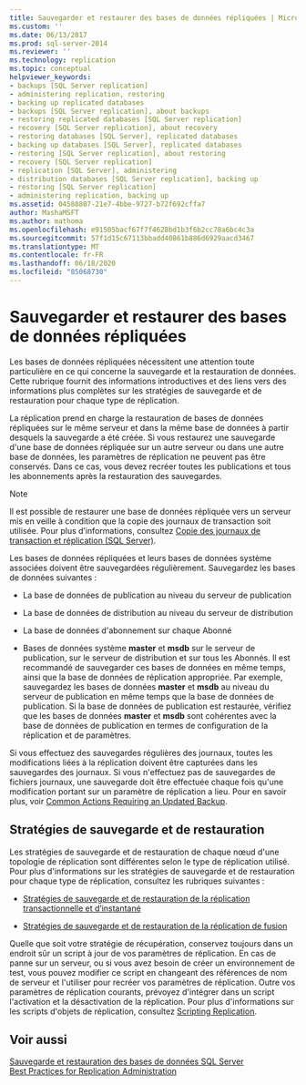```yaml
---
title: Sauvegarder et restaurer des bases de données répliquées | Microsoft Docs
ms.custom: ''
ms.date: 06/13/2017
ms.prod: sql-server-2014
ms.reviewer: ''
ms.technology: replication
ms.topic: conceptual
helpviewer_keywords:
- backups [SQL Server replication]
- administering replication, restoring
- backing up replicated databases
- backups [SQL Server replication], about backups
- restoring replicated databases [SQL Server replication]
- recovery [SQL Server replication], about recovery
- restoring databases [SQL Server], replicated databases
- backing up databases [SQL Server], replicated databases
- restoring [SQL Server replication], about restoring
- recovery [SQL Server replication]
- replication [SQL Server], administering
- distribution databases [SQL Server replication], backing up
- restoring [SQL Server replication]
- administering replication, backing up
ms.assetid: 04588807-21e7-4bbe-9727-b72f692cffa7
author: MashaMSFT
ms.author: mathoma
ms.openlocfilehash: e91505bacf67f7f4628bd1b3f6b2cc78a6bc4c3a
ms.sourcegitcommit: 57f1d15c67113bbadd40861b886d6929aacd3467
ms.translationtype: MT
ms.contentlocale: fr-FR
ms.lasthandoff: 06/18/2020
ms.locfileid: "85068730"
---
```

# <a name="back-up-and-restore-replicated-databases"></a>Sauvegarder et restaurer des bases de données répliquées
  Les bases de données répliquées nécessitent une attention toute particulière en ce qui concerne la sauvegarde et la restauration de données. Cette rubrique fournit des informations introductives et des liens vers des informations plus complètes sur les stratégies de sauvegarde et de restauration pour chaque type de réplication.  
  
 La réplication prend en charge la restauration de bases de données répliquées sur le même serveur et dans la même base de données à partir desquels la sauvegarde a été créée. Si vous restaurez une sauvegarde d'une base de données répliquée sur un autre serveur ou dans une autre base de données, les paramètres de réplication ne peuvent pas être conservés. Dans ce cas, vous devez recréer toutes les publications et tous les abonnements après la restauration des sauvegardes.  
  
> [!NOTE]  
>  Il est possible de restaurer une base de données répliquée vers un serveur mis en veille à condition que la copie des journaux de transaction soit utilisée. Pour plus d’informations, consultez [Copie des journaux de transaction et réplication &#40;SQL Server&#41;](../../../database-engine/log-shipping/log-shipping-and-replication-sql-server.md).  
  
 Les bases de données répliquées et leurs bases de données système associées doivent être sauvegardées régulièrement. Sauvegardez les bases de données suivantes :  
  
-   La base de données de publication au niveau du serveur de publication  
  
-   La base de données de distribution au niveau du serveur de distribution  
  
-   La base de données d'abonnement sur chaque Abonné  
  
-   Bases de données système **master** et **msdb** sur le serveur de publication, sur le serveur de distribution et sur tous les Abonnés. Il est recommandé de sauvegarder ces bases de données en même temps, ainsi que la base de données de réplication appropriée. Par exemple, sauvegardez les bases de données **master** et **msdb** au niveau du serveur de publication en même temps que la base de données de publication. Si la base de données de publication est restaurée, vérifiez que les bases de données **master** et **msdb** sont cohérentes avec la base de données de publication en termes de configuration de la réplication et de paramètres.  
  
 Si vous effectuez des sauvegardes régulières des journaux, toutes les modifications liées à la réplication doivent être capturées dans les sauvegardes des journaux. Si vous n'effectuez pas de sauvegardes de fichiers journaux, une sauvegarde doit être effectuée chaque fois qu'une modification portant sur un paramètre de réplication a lieu. Pour en savoir plus, voir [Common Actions Requiring an Updated Backup](common-actions-requiring-an-updated-backup.md).  
  
## <a name="backup-and-restore-strategies"></a>Stratégies de sauvegarde et de restauration  
 Les stratégies de sauvegarde et de restauration de chaque nœud d'une topologie de réplication sont différentes selon le type de réplication utilisé. Pour plus d'informations sur les stratégies de sauvegarde et de restauration pour chaque type de réplication, consultez les rubriques suivantes :  
  
-   [Stratégies de sauvegarde et de restauration de la réplication transactionnelle et d’instantané](strategies-for-backing-up-and-restoring-snapshot-and-transactional-replication.md)  
  
-   [Stratégies de sauvegarde et de restauration de la réplication de fusion](strategies-for-backing-up-and-restoring-merge-replication.md)  
  
 Quelle que soit votre stratégie de récupération, conservez toujours dans un endroit sûr un script à jour de vos paramètres de réplication. En cas de panne sur un serveur, ou si vous avez besoin de créer un environnement de test, vous pouvez modifier ce script en changeant des références de nom de serveur et l'utiliser pour recréer vos paramètres de réplication. Outre vos paramètres de réplication courants, prévoyez d'intégrer dans un script l'activation et la désactivation de la réplication. Pour plus d'informations sur les scripts d'objets de réplication, consultez [Scripting Replication](../scripting-replication.md).  
  
## <a name="see-also"></a>Voir aussi  
 [Sauvegarde et restauration des bases de données SQL Server](../../backup-restore/back-up-and-restore-of-sql-server-databases.md)   
 [Best Practices for Replication Administration](best-practices-for-replication-administration.md)  
  
  
